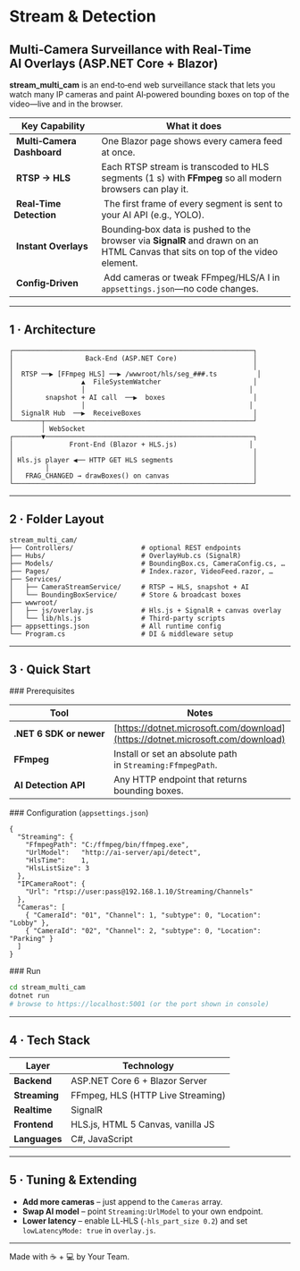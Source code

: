 ﻿# Stream & Detection

## Multi‑Camera Surveillance with Real‑Time AI Overlays (ASP.NET Core + Blazor)

**stream\_multi\_cam** is an end‑to‑end web surveillance stack that lets you watch many IP cameras and paint AI‑powered bounding boxes on top of the video—live and in the browser.

|  Key Capability             |  What it does                                                                                                                 |
| --------------------------- | ----------------------------------------------------------------------------------------------------------------------------- |
|  **Multi‑Camera Dashboard** | One Blazor page shows every camera feed at once.                                                                              |
|  **RTSP → HLS**             | Each RTSP stream is transcoded to HLS segments (1 s) with **FFmpeg** so all modern browsers can play it.                      |
|  **Real‑Time Detection**    |  The first frame of every segment is sent to your AI API (e.g., YOLO).                                                        |
|  **Instant Overlays**       | Bounding‑box data is pushed to the browser via **SignalR** and drawn on an HTML Canvas that sits on top of the video element. |
|  **Config‑Driven**          |  Add cameras or tweak FFmpeg/HLS/A I in `appsettings.json`—no code changes.                                                   |

---

## 1 · Architecture

```text
┌────────────────────────────────────────────────────────────┐
│                  Back‑End (ASP.NET Core)                   │
│                                                            │
│  RTSP ──▶ [FFmpeg HLS] ──▶ /wwwroot/hls/seg_###.ts          │
│                 ▲  FileSystemWatcher                       │
│                 │                                         │
│        snapshot + AI call  ──▶  boxes                      │
│                 │                                         │
│  SignalR Hub  ──▶  ReceiveBoxes                            │
└───────┬────────────────────────────────────────────────────┘
        │ WebSocket
┌───────▼────────────────────────────────────────────────────┐
│              Front‑End (Blazor + HLS.js)                  │
│                                                            │
│ Hls.js player ◀── HTTP GET HLS segments                    │
│        │                                                   │
│   FRAG_CHANGED → drawBoxes() on canvas                     │
└────────────────────────────────────────────────────────────┘
```

---

## 2 · Folder Layout

```
stream_multi_cam/
├── Controllers/                 # optional REST endpoints
├── Hubs/                        # OverlayHub.cs (SignalR)
├── Models/                      # BoundingBox.cs, CameraConfig.cs, …
├── Pages/                       # Index.razor, VideoFeed.razor, …
├── Services/
│   ├── CameraStreamService/     # RTSP → HLS, snapshot + AI
│   └── BoundingBoxService/      # Store & broadcast boxes
├── wwwroot/
│   ├── js/overlay.js            # Hls.js + SignalR + canvas overlay
│   └── lib/hls.js               # Third‑party scripts
├── appsettings.json             # All runtime config
└── Program.cs                   # DI & middleware setup
```

---

## 3 · Quick Start

\### Prerequisites

| Tool                    | Notes                                                                          |
| ----------------------- | ------------------------------------------------------------------------------ |
| **.NET 6 SDK or newer** | [https://dotnet.microsoft.com/download](https://dotnet.microsoft.com/download) |
| **FFmpeg**              | Install or set an absolute path in `Streaming:FfmpegPath`.                     |
| **AI Detection API**    | Any HTTP endpoint that returns bounding boxes.                                 |

\### Configuration (`appsettings.json`)

```jsonc
{
  "Streaming": {
    "FfmpegPath": "C:/ffmpeg/bin/ffmpeg.exe",
    "UrlModel":   "http://ai-server/api/detect",
    "HlsTime":    1,
    "HlsListSize": 3
  },
  "IPCameraRoot": {
    "Url": "rtsp://user:pass@192.168.1.10/Streaming/Channels"
  },
  "Cameras": [
    { "CameraId": "01", "Channel": 1, "subtype": 0, "Location": "Lobby" },
    { "CameraId": "02", "Channel": 2, "subtype": 0, "Location": "Parking" }
  ]
}
```

\### Run

```bash
cd stream_multi_cam
dotnet run
# browse to https://localhost:5001 (or the port shown in console)
```

---

## 4 · Tech Stack

| Layer         | Technology                        |
| ------------- | --------------------------------- |
| **Backend**   | ASP.NET Core 6 + Blazor Server    |
| **Streaming** | FFmpeg, HLS (HTTP Live Streaming) |
| **Realtime**  | SignalR                           |
| **Frontend**  | HLS.js, HTML 5 Canvas, vanilla JS |
| **Languages** | C#, JavaScript                    |

---

## 5 · Tuning & Extending

* **Add more cameras** – just append to the `Cameras` array.
* **Swap AI model** – point `Streaming:UrlModel` to your own endpoint.
* **Lower latency** – enable LL‑HLS (`-hls_part_size 0.2`) and set `lowLatencyMode: true` in `overlay.js`.

---

Made with ☕ + 💻 by Your Team.
